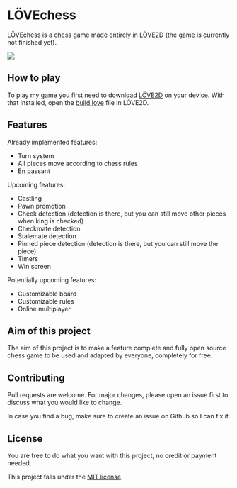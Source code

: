 # LÖVEchess

LÖVEchess is a chess game made entirely in [LÖVE2D](https://love2d.org/) (the game is currently not finished yet).

![](images/LÖVEchess_preview.png)

## How to play

To play my game you first need to download [LÖVE2D](https://love2d.org/) on your device. With that installed, open the [build.love](https://github.com/badduck32/LOVEchess/blob/main/firstbuild.love) file in LÖVE2D.

## Features

Already implemented features:

- Turn system
- All pieces move according to chess rules
- En passant

Upcoming features:

- Castling
- Pawn promotion
- Check detection (detection is there, but you can still move other pieces when king is checked)
- Checkmate detection
- Stalemate detection
- Pinned piece detection (detection is there, but you can still move the piece)
- Timers
- Win screen

Potentially upcoming features:

- Customizable board
- Customizable rules
- Online multiplayer

## Aim of this project

The aim of this project is to make a feature complete and fully open source chess game to be used and adapted by everyone, completely for free.

## Contributing

Pull requests are welcome. For major changes, please open an issue first to discuss what you would like to change.

In case you find a bug, make sure to create an issue on Github so I can fix it.

## License

You are free to do what you want with this project, no credit or payment needed.

This project falls under the [MIT license](https://choosealicense.com/licenses/mit/).
